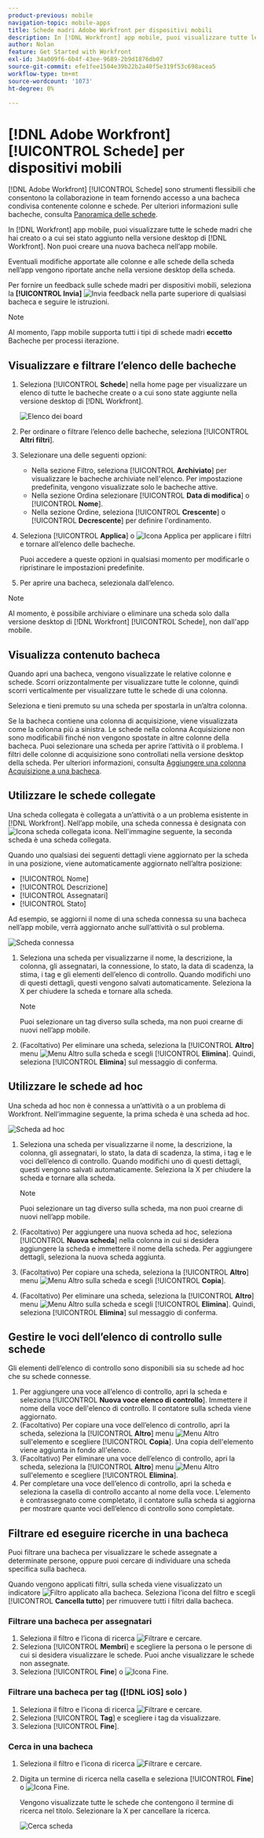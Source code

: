 ```yaml
---
product-previous: mobile
navigation-topic: mobile-apps
title: Schede madri Adobe Workfront per dispositivi mobili
description: In [!DNL Workfront] app mobile, puoi visualizzare tutte le schede madri che hai creato o a cui sei stato aggiunto nella versione desktop di [!DNL Workfront].
author: Nolan
feature: Get Started with Workfront
exl-id: 34a009f6-6b4f-43ee-9689-2b9d1876db07
source-git-commit: efe1fee1504e39b22b2a40f5e319f53c698acea5
workflow-type: tm+mt
source-wordcount: '1073'
ht-degree: 0%

---
```


# [!DNL Adobe Workfront] [!UICONTROL Schede] per dispositivi mobili

[!DNL Adobe Workfront] [!UICONTROL Schede] sono strumenti flessibili che consentono la collaborazione in team fornendo accesso a una bacheca condivisa contenente colonne e schede. Per ulteriori informazioni sulle bacheche, consulta [Panoramica delle schede](/help/quicksilver/agile/boards-overview.md).

In [!DNL Workfront] app mobile, puoi visualizzare tutte le schede madri che hai creato o a cui sei stato aggiunto nella versione desktop di [!DNL Workfront]. Non puoi creare una nuova bacheca nell’app mobile.

Eventuali modifiche apportate alle colonne e alle schede della scheda nell’app vengono riportate anche nella versione desktop della scheda.

Per fornire un feedback sulle schede madri per dispositivi mobili, seleziona la **[!UICONTROL Invia]** ![Invia feedback](assets/mobile-send-feedback-icon.png) nella parte superiore di qualsiasi bacheca e seguire le istruzioni.

>[!NOTE]
>
>Al momento, l’app mobile supporta tutti i tipi di schede madri **eccetto** Bacheche per processi iterazione.

## Visualizzare e filtrare l’elenco delle bacheche

1. Seleziona [!UICONTROL **Schede**] nella home page per visualizzare un elenco di tutte le bacheche create o a cui sono state aggiunte nella versione desktop di [!DNL Workfront].

   ![Elenco dei board](assets/mobile-all-boards-displayed.png)

1. Per ordinare o filtrare l’elenco delle bacheche, seleziona [!UICONTROL **Altri filtri**].
1. Selezionare una delle seguenti opzioni:

   * Nella sezione Filtro, seleziona [!UICONTROL **Archiviato**] per visualizzare le bacheche archiviate nell&#39;elenco. Per impostazione predefinita, vengono visualizzate solo le bacheche attive.
   * Nella sezione Ordina selezionare [!UICONTROL **Data di modifica**] o [!UICONTROL **Nome**].
   * Nella sezione Ordine, seleziona [!UICONTROL **Crescente**] o [!UICONTROL **Decrescente**] per definire l&#39;ordinamento.

1. Seleziona [!UICONTROL **Applica**] o ![Icona Applica](assets/mobile-apply-icon-checkmark.png) per applicare i filtri e tornare all’elenco delle bacheche.

   Puoi accedere a queste opzioni in qualsiasi momento per modificarle o ripristinare le impostazioni predefinite.

1. Per aprire una bacheca, selezionala dall’elenco.

>[!NOTE]
>
>Al momento, è possibile archiviare o eliminare una scheda solo dalla versione desktop di [!DNL Workfront] [!UICONTROL Schede], non dall&#39;app mobile.

## Visualizza contenuto bacheca

Quando apri una bacheca, vengono visualizzate le relative colonne e schede. Scorri orizzontalmente per visualizzare tutte le colonne, quindi scorri verticalmente per visualizzare tutte le schede di una colonna.

Seleziona e tieni premuto su una scheda per spostarla in un’altra colonna.

Se la bacheca contiene una colonna di acquisizione, viene visualizzata come la colonna più a sinistra. Le schede nella colonna Acquisizione non sono modificabili finché non vengono spostate in altre colonne della bacheca. Puoi selezionare una scheda per aprire l’attività o il problema. I filtri delle colonne di acquisizione sono controllati nella versione desktop della scheda. Per ulteriori informazioni, consulta [Aggiungere una colonna Acquisizione a una bacheca](/help/quicksilver/agile/use-boards-agile-planning-tools/add-intake-column-to-board.md).

## Utilizzare le schede collegate

Una scheda collegata è collegata a un’attività o a un problema esistente in [!DNL Workfront]. Nell’app mobile, una scheda connessa è designata con ![Icona scheda collegata](assets/mobile-boards-connected-card-icon.png) icona. Nell&#39;immagine seguente, la seconda scheda è una scheda collegata.

Quando uno qualsiasi dei seguenti dettagli viene aggiornato per la scheda in una posizione, viene automaticamente aggiornato nell’altra posizione:

* [!UICONTROL Nome]
* [!UICONTROL Descrizione]
* [!UICONTROL Assegnatari]
* [!UICONTROL Stato]

Ad esempio, se aggiorni il nome di una scheda connessa su una bacheca nell’app mobile, verrà aggiornato anche sull’attività o sul problema.

![Scheda connessa](assets/mobile-types-of-cards.png)

1. Seleziona una scheda per visualizzarne il nome, la descrizione, la colonna, gli assegnatari, la connessione, lo stato, la data di scadenza, la stima, i tag e gli elementi dell’elenco di controllo. Quando modifichi uno di questi dettagli, questi vengono salvati automaticamente. Seleziona la X per chiudere la scheda e tornare alla scheda.

   >[!NOTE]
   >
   >Puoi selezionare un tag diverso sulla scheda, ma non puoi crearne di nuovi nell’app mobile.

1. (Facoltativo) Per eliminare una scheda, seleziona la [!UICONTROL **Altro**] menu ![Menu Altro](assets/more-icon-spectrum.png) sulla scheda e scegli [!UICONTROL **Elimina**]. Quindi, seleziona [!UICONTROL **Elimina**] sul messaggio di conferma.

## Utilizzare le schede ad hoc

Una scheda ad hoc non è connessa a un’attività o a un problema di Workfront. Nell’immagine seguente, la prima scheda è una scheda ad hoc.

![Scheda ad hoc](assets/mobile-types-of-cards.png)

1. Seleziona una scheda per visualizzarne il nome, la descrizione, la colonna, gli assegnatari, lo stato, la data di scadenza, la stima, i tag e le voci dell’elenco di controllo. Quando modifichi uno di questi dettagli, questi vengono salvati automaticamente. Seleziona la X per chiudere la scheda e tornare alla scheda.

   >[!NOTE]
   >
   >Puoi selezionare un tag diverso sulla scheda, ma non puoi crearne di nuovi nell’app mobile.

1. (Facoltativo) Per aggiungere una nuova scheda ad hoc, seleziona [!UICONTROL **Nuova scheda**] nella colonna in cui si desidera aggiungere la scheda e immettere il nome della scheda. Per aggiungere dettagli, seleziona la nuova scheda aggiunta.

1. (Facoltativo) Per copiare una scheda, seleziona la [!UICONTROL **Altro**] menu ![Menu Altro](assets/more-icon-spectrum.png) sulla scheda e scegli [!UICONTROL **Copia**].

1. (Facoltativo) Per eliminare una scheda, seleziona la [!UICONTROL **Altro**] menu ![Menu Altro](assets/more-icon-spectrum.png) sulla scheda e scegli [!UICONTROL **Elimina**]. Quindi, seleziona [!UICONTROL **Elimina**] sul messaggio di conferma.

## Gestire le voci dell’elenco di controllo sulle schede

Gli elementi dell’elenco di controllo sono disponibili sia su schede ad hoc che su schede connesse.

1. Per aggiungere una voce all’elenco di controllo, apri la scheda e seleziona [!UICONTROL **Nuova voce elenco di controllo**]. Immettere il nome della voce dell&#39;elenco di controllo. Il contatore sulla scheda viene aggiornato.
1. (Facoltativo) Per copiare una voce dell’elenco di controllo, apri la scheda, seleziona la [!UICONTROL **Altro**] menu ![Menu Altro](assets/more-icon-spectrum.png) sull&#39;elemento e scegliere [!UICONTROL **Copia**]. Una copia dell&#39;elemento viene aggiunta in fondo all&#39;elenco.
1. (Facoltativo) Per eliminare una voce dell’elenco di controllo, apri la scheda, seleziona la [!UICONTROL **Altro**] menu ![Menu Altro](assets/more-icon-spectrum.png) sull&#39;elemento e scegliere [!UICONTROL **Elimina**].
1. Per completare una voce dell’elenco di controllo, apri la scheda e seleziona la casella di controllo accanto al nome della voce.
L’elemento è contrassegnato come completato, il contatore sulla scheda si aggiorna per mostrare quante voci dell’elenco di controllo sono completate.

## Filtrare ed eseguire ricerche in una bacheca

Puoi filtrare una bacheca per visualizzare le schede assegnate a determinate persone, oppure puoi cercare di individuare una scheda specifica sulla bacheca.

Quando vengono applicati filtri, sulla scheda viene visualizzato un indicatore ![Filtro applicato alla bacheca](assets/active-filter-mobile-boards.png). Seleziona l’icona del filtro e scegli [!UICONTROL **Cancella tutto**] per rimuovere tutti i filtri dalla bacheca.

### Filtrare una bacheca per assegnatari

1. Seleziona il filtro e l’icona di ricerca ![Filtrare e cercare](assets/filter-search-icon-mobile-boards.png).
1. Seleziona [!UICONTROL **Membri**] e scegliere la persona o le persone di cui si desidera visualizzare le schede. Puoi anche visualizzare le schede non assegnate.
1. Seleziona [!UICONTROL **Fine**] o ![Icona Fine](assets/mobile-apply-icon-checkmark.png).

### Filtrare una bacheca per tag ([!DNL iOS] solo )

1. Seleziona il filtro e l’icona di ricerca ![Filtrare e cercare](assets/filter-search-icon-mobile-boards.png).
1. Seleziona [!UICONTROL **Tag**] e scegliere i tag da visualizzare.
1. Seleziona [!UICONTROL **Fine**].

### Cerca in una bacheca

1. Seleziona il filtro e l’icona di ricerca ![Filtrare e cercare](assets/filter-search-icon-mobile-boards.png).
1. Digita un termine di ricerca nella casella e seleziona [!UICONTROL **Fine**] o ![Icona Fine](assets/mobile-apply-icon-checkmark.png).

   Vengono visualizzate tutte le schede che contengono il termine di ricerca nel titolo.
Selezionare la X per cancellare la ricerca.

   ![Cerca scheda](assets/mobile-search-for-card.png)
